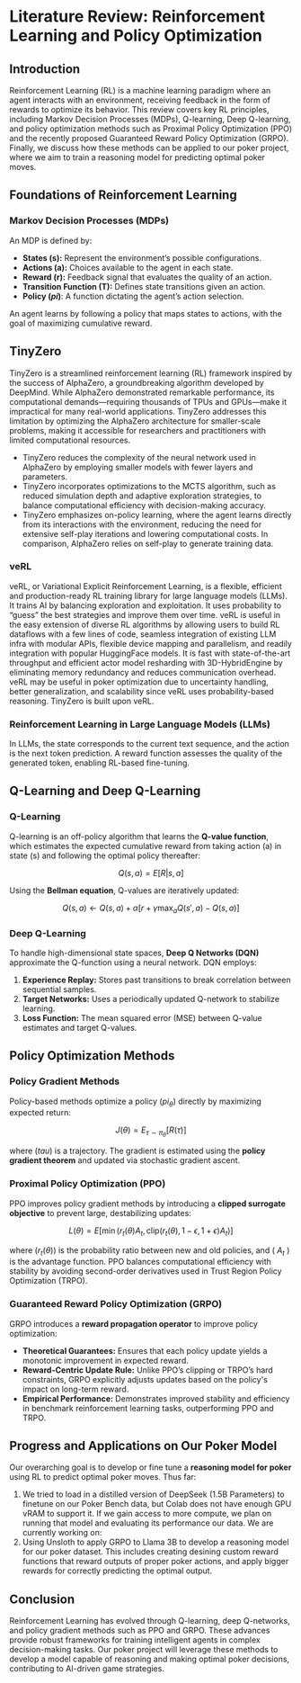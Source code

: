 # Literature Review: Reinforcement Learning and Policy Optimization

## Introduction
Reinforcement Learning (RL) is a machine learning paradigm where an agent interacts with an environment, receiving feedback in the form of rewards to optimize its behavior. This review covers key RL principles, including Markov Decision Processes (MDPs), Q-learning, Deep Q-learning, and policy optimization methods such as Proximal Policy Optimization (PPO) and the recently proposed Guaranteed Reward Policy Optimization (GRPO). Finally, we discuss how these methods can be applied to our poker project, where we aim to train a reasoning model for predicting optimal poker moves.

## Foundations of Reinforcement Learning
### Markov Decision Processes (MDPs)
An MDP is defined by:
- **States (s):** Represent the environment’s possible configurations.
- **Actions (a):** Choices available to the agent in each state.
- **Reward (r):** Feedback signal that evaluates the quality of an action.
- **Transition Function (T):** Defines state transitions given an action.
- **Policy ($pi$)**: A function dictating the agent’s action selection.

An agent learns by following a policy that maps states to actions, with the goal of maximizing cumulative reward.

## TinyZero
TinyZero is a streamlined reinforcement learning (RL) framework inspired by the success of AlphaZero, a groundbreaking algorithm developed by DeepMind. While AlphaZero demonstrated remarkable performance, its computational demands—requiring thousands of TPUs and GPUs—make it impractical for many real-world applications. TinyZero addresses this limitation by optimizing the AlphaZero architecture for smaller-scale problems, making it accessible for researchers and practitioners with limited computational resources.
- TinyZero reduces the complexity of the neural network used in AlphaZero by employing smaller models with fewer layers and parameters.
- TinyZero incorporates optimizations to the MCTS algorithm, such as reduced simulation depth and adaptive exploration strategies, to balance computational efficiency with decision-making accuracy.
- TinyZero emphasizes on-policy learning, where the agent learns directly from its interactions with the environment, reducing the need for extensive self-play iterations and lowering computational costs. In comparison, AlphaZero relies on self-play to generate training data.

### veRL
veRL, or Variational Explicit Reinforcement Learning, is a flexible, efficient and production-ready RL training library for large language models (LLMs). It trains AI by balancing exploration and exploitation. It uses probability to “guess” the best strategies and improve them over time. veRL is useful in the easy extension of diverse RL algorithms by allowing users to build RL dataflows with a few lines of code, seamless integration of existing LLM infra with modular APIs, flexible device mapping and parallelism, and readily integration with popular HuggingFace models. It is fast with state-of-the-art throughput and efficient actor model resharding with 3D-HybridEngine by eliminating memory redundancy and reduces communication overhead. veRL may be useful in poker optimization due to uncertainty handling, better generalization, and scalability since veRL uses probability-based reasoning. TinyZero is built upon veRL.

### Reinforcement Learning in Large Language Models (LLMs)
In LLMs, the state corresponds to the current text sequence, and the action is the next token prediction. A reward function assesses the quality of the generated token, enabling RL-based fine-tuning.

## Q-Learning and Deep Q-Learning
### Q-Learning
Q-learning is an off-policy algorithm that learns the **Q-value function**, which estimates the expected cumulative reward from taking action \(a\) in state \(s\) and following the optimal policy thereafter:

$$Q(s,a) = E[R | s, a]$$

Using the **Bellman equation**, Q-values are iteratively updated:

$$Q(s,a) \leftarrow Q(s,a) + \alpha [r + \gamma \max_a Q(s',a) - Q(s,a)]$$

### Deep Q-Learning
To handle high-dimensional state spaces, **Deep Q Networks (DQN)** approximate the Q-function using a neural network. DQN employs:
1. **Experience Replay:** Stores past transitions to break correlation between sequential samples.
2. **Target Networks:** Uses a periodically updated Q-network to stabilize learning.
3. **Loss Function:** The mean squared error (MSE) between Q-value estimates and target Q-values.

## Policy Optimization Methods
### Policy Gradient Methods
Policy-based methods optimize a policy \($pi_\theta$\) directly by maximizing expected return:

$$J(\theta) = E_{\tau \sim \pi_\theta} [R(\tau)]$$

where ($tau$) is a trajectory. The gradient is estimated using the **policy gradient theorem** and updated via stochastic gradient ascent.

### Proximal Policy Optimization (PPO)
PPO improves policy gradient methods by introducing a **clipped surrogate objective** to prevent large, destabilizing updates:

$$L(\theta) = E\left[ \min(r_t(\theta) A_t, \text{clip}(r_t(\theta), 1-\epsilon, 1+\epsilon) A_t) \right]$$

where ($r_t(\theta)$) is the probability ratio between new and old policies, and \( $A_t$ \) is the advantage function. PPO balances computational efficiency with stability by avoiding second-order derivatives used in Trust Region Policy Optimization (TRPO).

### Guaranteed Reward Policy Optimization (GRPO)
GRPO introduces a **reward propagation operator** to improve policy optimization:
- **Theoretical Guarantees:** Ensures that each policy update yields a monotonic improvement in expected reward.
- **Reward-Centric Update Rule:** Unlike PPO’s clipping or TRPO’s hard constraints, GRPO explicitly adjusts updates based on the policy's impact on long-term reward.
- **Empirical Performance:** Demonstrates improved stability and efficiency in benchmark reinforcement learning tasks, outperforming PPO and TRPO.

## Progress and Applications on Our Poker Model
Our overarching goal is to develop or fine tune a **reasoning model for poker** using RL to predict optimal poker moves. Thus far:
1. We tried to load in a distilled version of DeepSeek (1.5B Parameters) to finetune on our Poker Bench data, but Colab does not have enough GPU vRAM to support it. If we gain access to more compute, we plan on running that model and evaluating its performance
our data. 
We are currently working on:
1. Using Unsloth to apply GRPO to Llama 3B to develop a reasoning model for our poker dataset. This includes creating desining custom reward functions that reward outputs of proper poker actions, and apply bigger rewards for correctly predicting the 
optimal output. 

## Conclusion
Reinforcement Learning has evolved through Q-learning, deep Q-networks, and policy gradient methods such as PPO and GRPO. These advances provide robust frameworks for training intelligent agents in complex decision-making tasks. Our poker project will leverage these methods to develop a model capable of reasoning and making optimal poker decisions, contributing to AI-driven game strategies.
